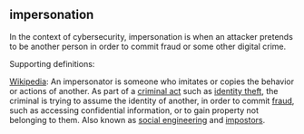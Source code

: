 ## impersonation

<p class="c8"><span class="c0">In the context of cybersecurity, impersonation is when an attacker pretends to be another person in order to commit fraud or some other digital crime.</span></p><p class="c8"><span class="c0">Supporting definitions:</span></p><p class="c8"><span class="c2"><a class="c3" href="https://www.google.com/url?q=https://en.wikipedia.org/wiki/Impersonator&amp;sa=D&amp;source=editors&amp;ust=1706779842714724&amp;usg=AOvVaw0NzGTMt4GnuOr-wsBndDFs">Wikipedia</a></span><span>: An impersonator is someone who imitates or copies the behavior or actions of another. As part of a </span><span class="c2"><a class="c3" href="https://www.google.com/url?q=https://en.wikipedia.org/wiki/Crime&amp;sa=D&amp;source=editors&amp;ust=1706779842714966&amp;usg=AOvVaw2q8c1NAx32f02eXPwF3DVl">criminal act</a></span><span>&nbsp;such as </span><span class="c2"><a class="c3" href="https://www.google.com/url?q=https://en.wikipedia.org/wiki/Identity_theft&amp;sa=D&amp;source=editors&amp;ust=1706779842715170&amp;usg=AOvVaw0bKRhTxaFAoFeKJ8t2OYKT">identity theft</a></span><span>, </span><span>the criminal is trying to assume the identity of another, in order to commit </span><span class="c2"><a class="c3" href="https://www.google.com/url?q=https://en.wikipedia.org/wiki/Fraud&amp;sa=D&amp;source=editors&amp;ust=1706779842715388&amp;usg=AOvVaw19q7hR6S4yFFFd6YdHSNlB">fraud</a></span><span>, such as accessing confidential information, or to gain property not belonging to them. Also known as </span><span class="c2"><a class="c3" href="https://www.google.com/url?q=https://en.wikipedia.org/wiki/Social_engineering_(security)&amp;sa=D&amp;source=editors&amp;ust=1706779842715607&amp;usg=AOvVaw3MhZ_NbmOfkNCruiw2wJkd">social engineering</a></span><span>&nbsp;and </span><span class="c2"><a class="c3" href="https://www.google.com/url?q=https://en.wikipedia.org/wiki/Impostor&amp;sa=D&amp;source=editors&amp;ust=1706779842715792&amp;usg=AOvVaw0htNt6R34IfBRJNyHoN16W">impostors</a></span><span class="c0">.</span></p>

